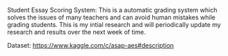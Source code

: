 
Student Essay Scoring System:
 This is a automatic grading system which solves the issues of many teachers and can avoid human mistakes while grading students. This is my intial research and will periodically update my research and results over the next week of time.

Dataset:
https://www.kaggle.com/c/asap-aes#description
